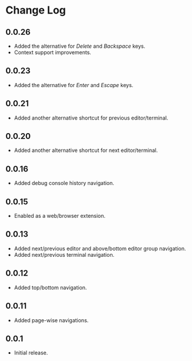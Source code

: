 # Change Log

## 0.0.26

- Added the alternative for *Delete* and *Backspace* keys.
- Context support improvements.

## 0.0.23

- Added the alternative for *Enter* and *Escape* keys.

## 0.0.21

- Added another alternative shortcut for previous editor/terminal.

## 0.0.20

- Added another alternative shortcut for next editor/terminal.

## 0.0.16

- Added debug console history navigation.

## 0.0.15

- Enabled as a web/browser extension.

## 0.0.13

- Added next/previous editor and above/bottom editor group navigation.
- Added next/previous terminal navigation.

## 0.0.12

- Added top/bottom navigation.

## 0.0.11

- Added page-wise navigations.

## 0.0.1

- Initial release.
